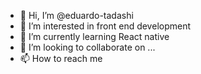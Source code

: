 - 👋 Hi, I’m @eduardo-tadashi
- 👀 I’m interested in front end development
- 🌱 I’m currently learning React native
- 💞️ I’m looking to collaborate on ...
- 📫 How to reach me 

<!---
eduardo-tadashi/eduardo-tadashi is a ✨ special ✨ repository because its `README.md` (this file) appears on your GitHub profile.
You can click the Preview link to take a look at your changes.
--->
